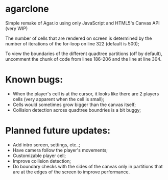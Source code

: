 # agarclone
Simple remake of Agar.io using only JavaScript and HTML5's Canvas API (very WIP)

The number of cells that are rendered on screen is determined by the number of iterations of the for-loop on line 322 (default is 500);

To view the boundaries of the different quadtree partitions (off by default), uncomment the chunk of code from lines 186-206 and the line at line 304.

# Known bugs:
- When the player's cell is at the cursor, it looks like there are 2 players cells (very apparent when the cell is small);
- Cells would sometimes grow bigger than the canvas itself;
- Collision detection across quadtree boundries is a bit buggy;

# Planned future updates:
- Add intro screen, settings, etc..;
- Have camera follow the player's movements;
- Customizable player cell;
- Improve collision detection;
- Do boundary checks with the sides of the canvas only in partitions that are at the edges of the screen to improve performance. 


